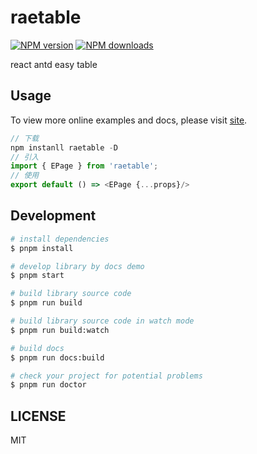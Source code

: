 # raetable

[![NPM version](https://img.shields.io/npm/v/raetable.svg?style=flat)](https://npmjs.org/package/raetable)
[![NPM downloads](http://img.shields.io/npm/dm/raetable.svg?style=flat)](https://npmjs.org/package/raetable)

react antd easy table

## Usage
To view more online examples and docs, please visit [site](src="https://mmdctjj.github.io/raetable/").
```js
// 下载
npm instanll raetable -D
// 引入
import { EPage } from 'raetable';
// 使用
export default () => <EPage {...props}/>
```
## Development

```bash
# install dependencies
$ pnpm install

# develop library by docs demo
$ pnpm start

# build library source code
$ pnpm run build

# build library source code in watch mode
$ pnpm run build:watch

# build docs
$ pnpm run docs:build

# check your project for potential problems
$ pnpm run doctor
```

## LICENSE

MIT
